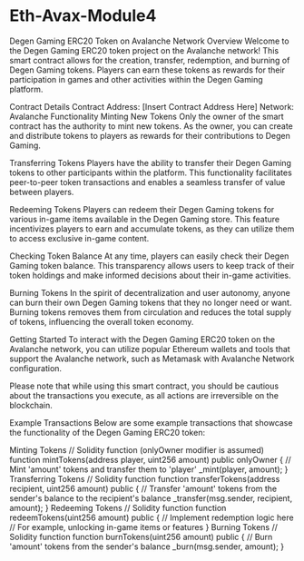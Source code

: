 # Eth-Avax-Module4
Degen Gaming ERC20 Token on Avalanche Network
Overview
Welcome to the Degen Gaming ERC20 token project on the Avalanche network! This smart contract allows for the creation, transfer, redemption, and burning of Degen Gaming tokens. Players can earn these tokens as rewards for their participation in games and other activities within the Degen Gaming platform.

Contract Details
Contract Address: [Insert Contract Address Here]
Network: Avalanche
Functionality
Minting New Tokens
Only the owner of the smart contract has the authority to mint new tokens. As the owner, you can create and distribute tokens to players as rewards for their contributions to Degen Gaming.

Transferring Tokens
Players have the ability to transfer their Degen Gaming tokens to other participants within the platform. This functionality facilitates peer-to-peer token transactions and enables a seamless transfer of value between players.

Redeeming Tokens
Players can redeem their Degen Gaming tokens for various in-game items available in the Degen Gaming store. This feature incentivizes players to earn and accumulate tokens, as they can utilize them to access exclusive in-game content.

Checking Token Balance
At any time, players can easily check their Degen Gaming token balance. This transparency allows users to keep track of their token holdings and make informed decisions about their in-game activities.

Burning Tokens
In the spirit of decentralization and user autonomy, anyone can burn their own Degen Gaming tokens that they no longer need or want. Burning tokens removes them from circulation and reduces the total supply of tokens, influencing the overall token economy.

Getting Started
To interact with the Degen Gaming ERC20 token on the Avalanche network, you can utilize popular Ethereum wallets and tools that support the Avalanche network, such as Metamask with Avalanche Network configuration.

Please note that while using this smart contract, you should be cautious about the transactions you execute, as all actions are irreversible on the blockchain.

Example Transactions
Below are some example transactions that showcase the functionality of the Degen Gaming ERC20 token:

Minting Tokens
// Solidity function (onlyOwner modifier is assumed)
function mintTokens(address player, uint256 amount) public onlyOwner {
    // Mint 'amount' tokens and transfer them to 'player'
    _mint(player, amount);
}
Transferring Tokens
// Solidity function
function transferTokens(address recipient, uint256 amount) public {
    // Transfer 'amount' tokens from the sender's balance to the recipient's balance
    _transfer(msg.sender, recipient, amount);
}
Redeeming Tokens
// Solidity function
function redeemTokens(uint256 amount) public {
    // Implement redemption logic here
    // For example, unlocking in-game items or features
}
Burning Tokens
// Solidity function
function burnTokens(uint256 amount) public {
    // Burn 'amount' tokens from the sender's balance
    _burn(msg.sender, amount);
}
